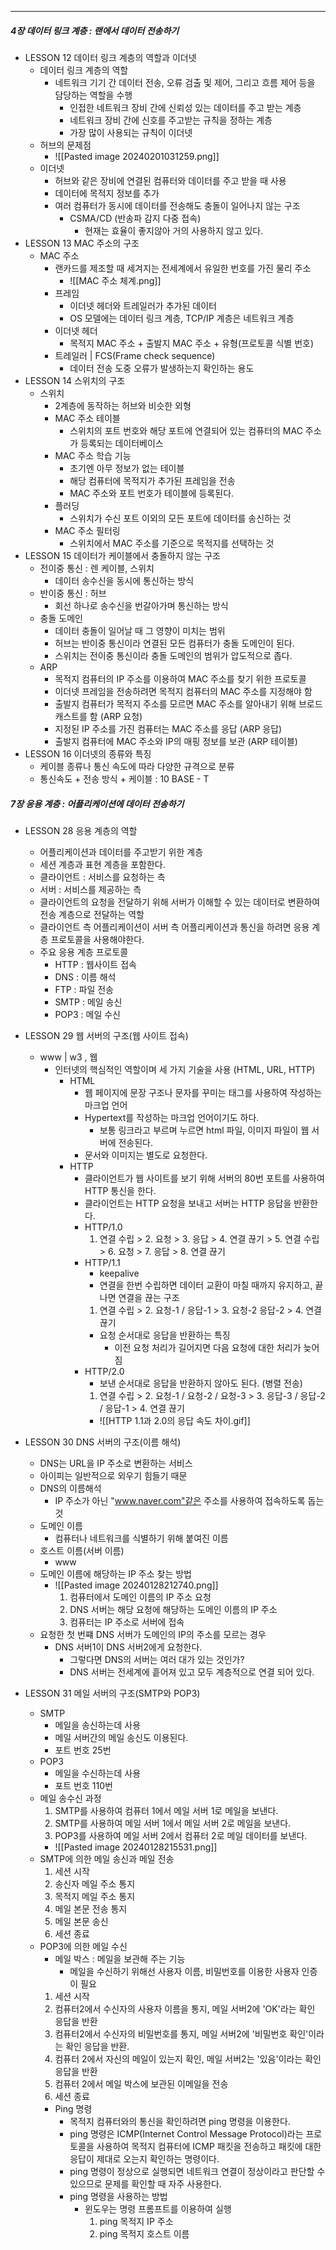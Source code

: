 

---

##### 4장 데이터 링크 계층 : 랜에서 데이터 전송하기
- LESSON 12 데이터 링크 계층의 역할과 이더넷
	- 데이터 링크 계층의 역할
		- 네트워크 기기 간 데이터 전송, 오류 검출 및 제어, 그리고 흐름 제어 등을 담당하는 역할을 수행
			- 인접한 네트워크 장비 간에 신뢰성 있는 데이터를 주고 받는 계층 
			- 네트워크 장비 간에 신호를 주고받는 규칙을 정하는 계층
			- 가장 많이 사용되는 규칙이 이더넷
	- 허브의 문제점
		- ![[Pasted image 20240201031259.png]]
	- 이더넷
		- 허브와 같은 장비에 연결된 컴퓨터와 데이터를 주고 받을 때 사용
		- 데이터에 목적지 정보를 추가
		- 여러 컴퓨터가 동시에 데이터를 전송해도 충돌이 일어나지 않는 구조
			- CSMA/CD (반송파 감지 다중 접속)
				- 현재는 효율이 좋지않아 거의 사용하지 않고 있다.
- LESSON 13 MAC 주소의 구조
	 - MAC 주소
		- 랜카드를 제조할 때 세겨지는 전세계에서 유일한 번호를 가진 물리 주소
			- ![[MAC 주소 체계.png]]
		- 프레임
			- 이더넷 헤더와 트레일러가 추가된 데이터
			- OS 모델에는 데이터 링크 계층, TCP/IP 계층은 네트워크 계층
		- 이더넷 헤더
			- 목적지 MAC 주소  + 출발지 MAC 주소 + 유형(프로토콜 식별 번호)
		- 트레일러 | FCS(Frame check sequence)
			- 데이터 전송 도중 오류가 발생하는지 확인하는 용도
- LESSON 14 스위치의 구조
	- 스위치
		- 2계층에 동작하는 허브와 비슷한 외형
		- MAC 주소 테이블
			- 스위치의 포트 번호와 해당 포트에 연결되어 있는 컴퓨터의 MAC 주소가 등록되는 데이터베이스 
		- MAC 주소 학습 기능
			- 초기엔 아무 정보가 없는 테이블
			- 해당 컴퓨터에 목적지가 추가된 프레임을 전송
			- MAC 주소와 포트 번호가 테이블에 등록된다.
		- 플러딩
			- 스위치가 수신 포트 이외의 모든 포트에 데이터를 송신하는 것
		- MAC 주소 필터링
			- 스위치에서 MAC 주소를 기준으로 목적지를 선택하는 것
- LESSON 15 데이터가 케이블에서 충돌하지 않는 구조
	- 전이중 통신 : 렌 케이블, 스위치
		- 데이터 송수신을 동시에 통신하는 방식
	- 반이중 통신 : 허브
		- 회선 하나로 송수신을 번갈아가며 통신하는 방식
	- 충돌 도메인
		- 데이터 충돌이 일어날 때 그 영향이 미치는 범위
		- 허브는 반이중 통신이라 연결된 모든 컴퓨터가 충돌 도메인이 된다.
		- 스위치는 전이중 통신이라 충돌 도메인의 범위가 압도적으로 좁다.
	- ARP
		- 목적지 컴퓨터의 IP 주소를 이용하여 MAC 주소를 찾기 위한 프로토콜
		- 이더넷 프레임을 전송하려면 목적지 컴퓨터의 MAC 주소를 지정해야 함
		- 출발지 컴퓨터가 목적지 주소를 모르면 MAC 주소를 알아내기 위해 브로드캐스트를 함 (ARP 요청)
		- 지정된 IP 주소를 가진 컴퓨터는 MAC 주소를 응답 (ARP 응답)
		- 출발지 컴퓨터에 MAC 주소와 IP의 매핑 정보를 보관 (ARP 테이블)
- LESSON 16 이더넷의 종류와 특징
	- 케이블 종류나 통신 속도에 따라 다양한 규격으로 분류
	- 통신속도 + 전송 방식  + 케이블 : 10 BASE - T

##### 7장 응용 계층 : 어플리케이션에 데이터 전송하기
- LESSON 28 응용 계층의 역할
	- 어플리케이션과 데이터를 주고받기 위한 계층
	- 세션 계층과 표현 계층을 포함한다.
	- 클라이언트 : 서비스를 요청하는 측
	- 서버 : 서비스를 제공하는 측
	- 클라이언트의 요청을 전달하기 위해 서버가 이해할 수 있는 데이터로 변환하여 전송 계층으로 전달하는 역할
	- 클라이언트 측 어플리케이션이 서버 측 어플리케이션과 통신을 하려면 응용 계층 프로토콜을 사용해야한다.
	- 주요 응용 계층 프로토콜
		- HTTP : 웹사이트 접속
		- DNS : 이름 해석
		- FTP : 파일 전송
		- SMTP : 메일 송신
		- POP3 : 메일 수신
- LESSON 29 웹 서버의 구조(웹 사이트 접속)
	- www | w3 , 웹
		- 인터넷의 핵심적인 역할이며 세 가지 기술을 사용 (HTML, URL, HTTP)
			- HTML
				- 웹 페이지에 문장 구조나 문자를 꾸미는 태그를 사용하여 작성하는 마크업 언어
				- Hypertext를 작성하는 마크업 언어이기도 하다.
					- 보통 링크라고 부르며 누르면 html 파일, 이미지 파일이 웹 서버에 전송된다.
				- 문서와 이미지는 별도로 요청한다.
			- HTTP
				- 클라이언트가 웹 사이트를 보기 위해 서버의 80번 포트를 사용하여 HTTP 통신을 한다.
				- 클라이언트는 HTTP 요청을 보내고 서버는 HTTP 응답을 반환한다.
				- HTTP/1.0
					1. 연결 수립 > 2. 요청 > 3. 응답 > 4. 연결 끊기 > 5. 연결 수립 > 6. 요청 > 7. 응답 > 8. 연결 끊기
				- HTTP/1.1
					- keepalive
					- 연결을 한번 수립하면 데이터 교환이 마칠 때까지 유지하고, 끝나면 연결을 끊는 구조
					1. 연결 수립 > 2. 요청-1 / 응답-1 > 3. 요청-2 응답-2 > 4. 연결 끊기
					- 요청 순서대로 응답을 반환하는 특징
						- 이전 요청 처리가 길어지면 다음 요청에 대한 처리가 늦어짐
				- HTTP/2.0
					- 보낸 순서대로 응답을 반환하지 않아도 된다. (병렬 전송)
					1. 연결 수립 > 2. 요청-1 / 요청-2 / 요청-3 > 3. 응답-3 / 응답-2 / 응답-1 > 4. 연결 끊기
					- ![[HTTP 1.1과 2.0의 응답 속도 차이.gif]]

- LESSON 30 DNS 서버의 구조(이름 해석)
	- DNS는 URL을 IP 주소로 변환하는 서비스
	- 아이피는 일반적으로 외우기 힘들기 때문
	- DNS의 이름해석
		- IP 주소가 아닌 "www.naver.com"같은 주소를 사용하여 접속하도록 돕는 것
	- 도메인 이름
		- 컴퓨터나 네트워크를 식별하기 위해 붙여진 이름
	- 호스트 이름(서버 이름)
		- www
	- 도메인 이름에 해당하는 IP 주소 찾는 방법
		- ![[Pasted image 20240128212740.png]]
			1. 컴퓨터에서 도메인 이름의 IP 주소 요청
			2. DNS 서버는 해당 요청에 해당하는 도메인 이름의 IP 주소
			3. 컴퓨터는 IP 주소로 서버에 접속
	-  요청한 첫 번쨰 DNS 서버가 도메인의 IP의 주소를 모르는 경우
		- DNS 서버1이 DNS 서버2에게 요청한다.
			- 그렇다면 DNS의 서버는 여러 대가 있는 것인가?
			- DNS 서버는 전세계에 흩어져 있고 모두 계층적으로 연결 되어 있다.
- LESSON 31 메일 서버의 구조(SMTP와 POP3)
	- SMTP
		- 메일을 송신하는데 사용
		- 메일 서버간의 메일 송신도 이용된다.
		- 포트 번호 25번
	- POP3
		- 메일을 수신하는데 사용
		- 포트 번호 110번
	- 메일 송수신 과정
		1. SMTP를 사용하여 컴퓨터 1에서 메일 서버 1로 메일을 보낸다.
		2. SMTP를 사용하여 메일 서버 1에서 메일 서버 2로 메일을 보낸다.
		3. POP3를 사용하여 메일 서버 2에서 컴퓨터 2로 메일 데이터를 보낸다.
		- ![[Pasted image 20240128215531.png]]
	- SMTP에 의한 메일 송신과 메일 전송
		1. 세션 시작
		2. 송신자 메일 주소 통지
		3. 목적지 메일 주소 통지
		4. 메일 본문 전송 통지
		5. 메일 본문 송신
		6. 세션 종료
	- POP3에 의한 메일 수신
		- 메일 박스 : 메일을 보관해 주는 기능
			- 메일을 수신하기 위해선 사용자 이름, 비밀번호를 이용한 사용자 인증이 필요
		1. 세션 시작
		2. 컴퓨터2에서 수신자의 사용자 이름을 통지, 메일 서버2에 'OK'라는 확인 응답을 반환
		3. 컴퓨터2에서 수신자의 비밀번호를 통지, 메일 서버2에 '비밀번호 확인'이라는 확인 응답을 반환.
		4. 컴퓨터 2에서 자신의 메일이 있는지 확인, 메일 서버2는 '있음'이라는 확인 응답을 반환
		5. 컴퓨터 2에서 메일 박스에 보관된 이메일을 전송
		6. 세션 종료
		- Ping 명령
			- 목적지 컴퓨터와의 통신을 확인하려면 ping 명령을 이용한다.
			- ping 명령은 ICMP(Internet Control Message Protocol)라는 프로토콜을 사용하여 목적지 컴퓨터에 ICMP 패킷을 전송하고 패킷에 대한 응답이 제대로 오는지 확인하는 명령이다.
			- ping 명령이 정상으로 실행되면 네트워크 연결이 정상이라고 판단할 수 있으므로 문제를 확인할 때 자주 사용한다.
			- ping 명령을 사용하는 방법
				- 윈도우는 명령 프롬프트를 이용하여 실행
					1. ping 목적지 IP 주소
					2. ping 목적지 호스트 이름